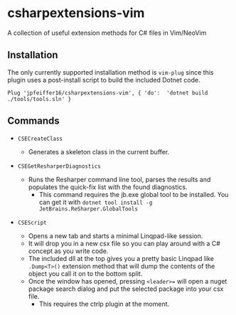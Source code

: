 # csharpextensions-vim
A collection of useful extension methods for C# files in Vim/NeoVim

## Installation

The only currently supported installation method is `vim-plug` since this plugin uses a post-install script
to build the included Dotnet code.

```vim
Plug 'jpfeiffer16/csharpextensions-vim', { 'do':  'dotnet build ./tools/tools.sln' }
```

## Commands

* `CSECreateClass`
    - Generates a skeleton class in the current buffer.

* `CSEGetResharperDiagnostics`
    - Runs the Resharper command line tool, parses the results and populates the quick-fix list with the found diagnostics.
       - This command requires the jb.exe global tool to be installed. You can get it with `dotnet tool install -g JetBrains.ReSharper.GlobalTools`

* `CSEScript`
    - Opens a new tab and starts a minimal Linqpad-like session.
    - It will drop you in a new csx file so you can play around with a C# concept as you write code.
    - The included dll at the top gives you a pretty basic Linqpad like `.Dump<T>()` extension method that will
        dump the contents of the object you call it on to the bottom split.
    - Once the window has opened, pressing `<leader>=` will open a nuget package search dialog and put the selected package into your csx file.
        - This requires the ctrlp plugin at the moment.

